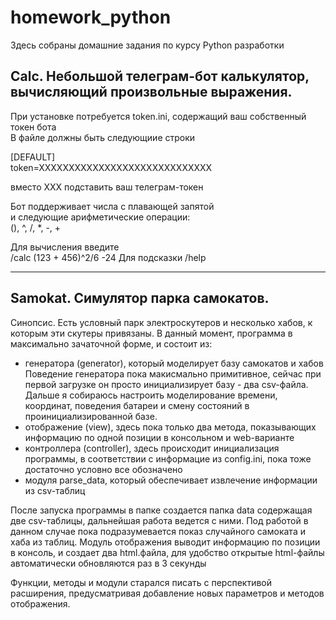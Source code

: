 # homework_python

Здесь собраны домашние задания по курсу Python разработки

## Calc. Небольшой телеграм-бот калькулятор, вычисляющий произвольные выражения.
При установке потребуется token.ini, содержащий ваш собственный токен бота
<br>В файле должны быть следующиие строки


[DEFAULT]<br>token=XXXXXXXXXXXXXXXXXXXXXXXXXXXXX

вместо XXX подставить ваш телеграм-токен

Бот поддерживает числа с плавающей запятой<br>
и следующие арифметические операции: <br>
(), ^, /, *, -, +

Для вычисления введите <br>
/calc (123 + 456)^2/6 -24
Для подсказки /help

---
## Samokat. Симулятор парка самокатов.

Синопсис. Есть условный парк электроскутеров и несколько хабов, к которым эти скутеры привязаны.
В данный момент, программа в максимально зачаточной форме, и состоит из: 

* генератора (generator), который моделирует базу самокатов и хабов
Поведение генератора пока макисмально примитивное, сейчас при первой загрузке он просто инициализирует базу - два csv-файла.
Дальше я собираюсь настроить моделирование времени, координат, поведения батареи и смену состояний в проинициализированной базе.
* отображение (view), здесь пока только два метода, показывающих информацию по одной позиции в консольном и web-варианте 
* контроллера (controller), здесь происходит инициализация программы, в соответствии с информацие из config.ini, пока тоже достаточно условно все обозначено
* модуля parse_data, который обеспечивает извлечение информации из csv-таблиц

После запуска программы в папке создается папка data содержащая две csv-таблицы, дальнейшая работа ведется с ними.
Под работой в данном случае пока подразумевается показ случайного самоката и хаба из таблиц. Модуль отображения выводит информацию по позиции в консоль, и создает два html.файла, для удобство открытые html-файлы автоматически обновляются раз в 3 секунды

Функции, методы и модули старался писать с перспективой расширения, предусматривая добавление новых параметров и методов отображения.
